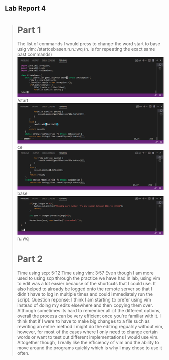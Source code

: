 ## Lab Report 4
> # Part 1
> The list of commands I would press to change the word start to base usig vim:
> /start<Enter>cebase<Esc>n.n.n.:wq (n. is for repeating the exact same past commands)
> ![start](1.PNG)
  /start
  ![3](3.PNG)
  ce
  ![4](4.PNG)
  base<ESC>
  ![5](5.PNG)
  n.:wq
> # Part 2
> Time using scp: 5:12
> Time using vim: 3:57
  Even though I am more used to using scp through the practice we have had in lab, using vim to edit was a lot easier because of the shortcuts that I could use.
  It also helped to already be logged onto the remote server so that I didn't have to log in multiple times and could immediately run the script. 
  Question reponse: I think I am starting to prefer using vim instead of doing my edits elsewhere and then copying them over. Although sometimes its  hard to remember all of the different options, overall the process can be very efficient once you're familiar with it. I think that if I were to have to make big changes to a file such as rewriting an entire method I might do the editing regualrly without vim, however, for most of the cases where I only need to change certain words or want to test out different implementations I would use vim. Altogether though, I really like the efficiency of vim and the ability to move around the programs quickly which is why I may chose to use it often. 
  

